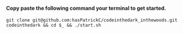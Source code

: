 #### Copy paste the following command your terminal to get started.

`git clone git@github.com:hasPatrickC/codeinthedark_inthewoods.git codeinthedark && cd $_ && ./start.sh`
